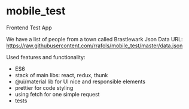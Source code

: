 # mobile_test
Frontend Test App

We have a list of people from a town called Brastlewark
Json Data URL: https://raw.githubusercontent.com/rrafols/mobile_test/master/data.json

Used features and functionality:
- ES6
- stack of main libs: react, redux, thunk
- @ui/material lib for UI nice and responsible elements
- prettier for code styling
- using fetch for one simple request
- tests